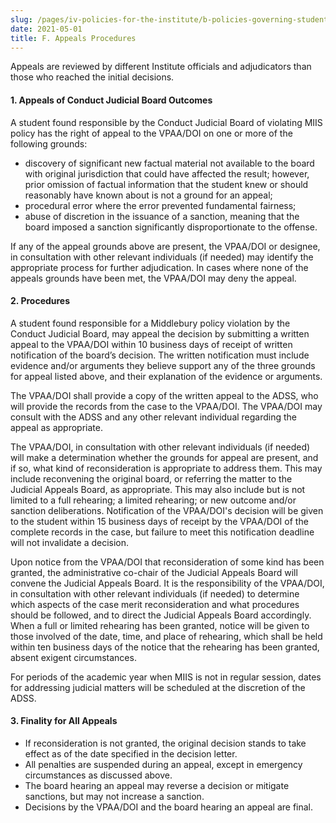 ```yaml
---
slug: /pages/iv-policies-for-the-institute/b-policies-governing-student-conduct-and-student-organizations/b-conduct/b-2-d-student-conduct-disciplinary-process/f-appeals-procedures
date: 2021-05-01
title: F. Appeals Procedures
---
```

Appeals are reviewed by different Institute officials and adjudicators than those who reached the initial decisions.

#### **1\. Appeals of Conduct Judicial Board Outcomes**

A student found responsible by the Conduct Judicial Board of violating MIIS policy has the right of appeal to the VPAA/DOI on one or more of the following grounds:

* discovery of significant new factual material not available to the board with original jurisdiction that could have affected the result; however, prior omission of factual information that the student knew or should reasonably have known about is not a ground for an appeal;
* procedural error where the error prevented fundamental fairness;
* abuse of discretion in the issuance of a sanction, meaning that the board imposed a sanction significantly disproportionate to the offense.

If any of the appeal grounds above are present, the VPAA/DOI or designee, in consultation with other relevant individuals (if needed) may identify the appropriate process for further adjudication. In cases where none of the appeals grounds have been met, the VPAA/DOI may deny the appeal.

#### **2. Procedures**

A student found responsible for a Middlebury policy violation by the Conduct Judicial Board, may appeal the decision by submitting a written appeal to the VPAA/DOI within 10 business days of receipt of written notification of the board’s decision. The written notification must include evidence and/or arguments they believe support any of the three grounds for appeal listed above, and their explanation of the evidence or arguments.

The VPAA/DOI shall provide a copy of the written appeal to the ADSS, who will provide the records from the case to the VPAA/DOI. The VPAA/DOI may consult with the ADSS and any other relevant individual regarding the appeal as appropriate.

The VPAA/DOI, in consultation with other relevant individuals (if needed) will make a determination whether the grounds for appeal are present, and if so, what kind of reconsideration is appropriate to address them. This may include reconvening the original board, or referring the matter to the Judicial Appeals Board, as appropriate. This may also include but is not limited to a full rehearing; a limited rehearing; or new outcome and/or sanction deliberations. Notification of the VPAA/DOI's decision will be given to the student within 15 business days of receipt by the VPAA/DOI of the complete records in the case, but failure to meet this notification deadline will not invalidate a decision.

Upon notice from the VPAA/DOI that reconsideration of some kind has been granted, the administrative co-chair of the Judicial Appeals Board will convene the Judicial Appeals Board. It is the responsibility of the VPAA/DOI, in consultation with other relevant individuals (if needed) to determine which aspects of the case merit reconsideration and what procedures should be followed, and to direct the Judicial Appeals Board accordingly. When a full or limited rehearing has been granted, notice will be given to those involved of the date, time, and place of rehearing, which shall be held within ten business days of the notice that the rehearing has been granted, absent exigent circumstances.

For periods of the academic year when MIIS is not in regular session, dates for addressing judicial matters will be scheduled at the discretion of the ADSS.

#### **3\. Finality for All Appeals**

* If reconsideration is not granted, the original decision stands to take effect as of the date specified in the decision letter.
* All penalties are suspended during an appeal, except in emergency circumstances as discussed above.
* The board hearing an appeal may reverse a decision or mitigate sanctions, but may not increase a sanction.
* Decisions by the VPAA/DOI and the board hearing an appeal are final.